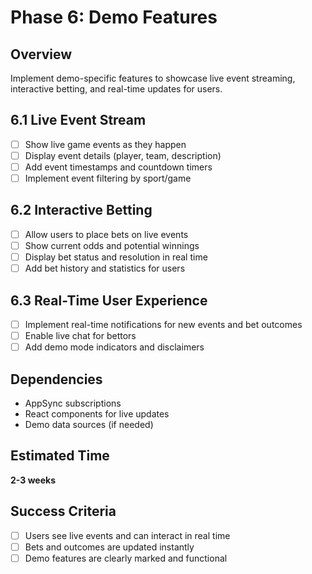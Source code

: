 # Phase 6: Demo Features

## Overview
Implement demo-specific features to showcase live event streaming, interactive betting, and real-time updates for users.

## 6.1 Live Event Stream
- [ ] Show live game events as they happen
- [ ] Display event details (player, team, description)
- [ ] Add event timestamps and countdown timers
- [ ] Implement event filtering by sport/game

## 6.2 Interactive Betting
- [ ] Allow users to place bets on live events
- [ ] Show current odds and potential winnings
- [ ] Display bet status and resolution in real time
- [ ] Add bet history and statistics for users

## 6.3 Real-Time User Experience
- [ ] Implement real-time notifications for new events and bet outcomes
- [ ] Enable live chat for bettors
- [ ] Add demo mode indicators and disclaimers

## Dependencies
- AppSync subscriptions
- React components for live updates
- Demo data sources (if needed)

## Estimated Time
**2-3 weeks**

## Success Criteria
- [ ] Users see live events and can interact in real time
- [ ] Bets and outcomes are updated instantly
- [ ] Demo features are clearly marked and functional 